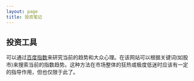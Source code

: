 ```yaml
---
layout: page
title: 投资笔记
---
```


## 投资工具

可以通过[百度指数](http://index.baidu.com)来研究当前的趋势和大众心理。在该网站可以根据关键词(如股市)来搜索当前的指数趋势。这种方法在市场整体的狂热或极度低迷时应该有一定的指导作用，但也仅限于此了。
